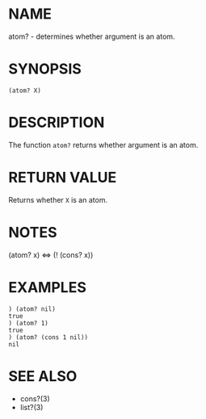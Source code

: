 # NAME
atom? - determines whether argument is an atom.

# SYNOPSIS

    (atom? X)

# DESCRIPTION
The function `atom?` returns whether argument is an atom.

# RETURN VALUE
Returns whether `X` is an atom.

# NOTES

   (atom? x) <=> (! (cons? x))

# EXAMPLES

    ) (atom? nil)
    true
    ) (atom? 1)
    true
    ) (atom? (cons 1 nil))
    nil

# SEE ALSO
- cons?(3)
- list?(3)
